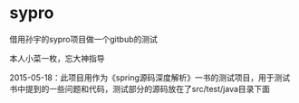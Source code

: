 # sypro
借用孙宇的sypro项目做一个gitbub的测试


本人小菜一枚，忘大神指导

2015-05-18：此项目用作为《spring源码深度解析》一书的测试项目，用于测试书中提到的一些问题和代码，测试部分的源码放在了src/test/java目录下面
